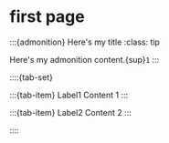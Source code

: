 # first page

:::{admonition} Here's my title
:class: tip

Here's my admonition content.{sup}`1`
:::

::::{tab-set}

:::{tab-item} Label1
Content 1
:::

:::{tab-item} Label2
Content 2
:::

::::
